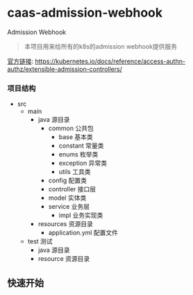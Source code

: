 # caas-admission-webhook

Admission Webhook

> 本项目用来给所有的k8s的admission webhook提供服务 

[官方链接](https://kubernetes.io/docs/reference/access-authn-authz/extensible-admission-controllers/):
https://kubernetes.io/docs/reference/access-authn-authz/extensible-admission-controllers/

### 项目结构

- src
  - main
    - java 源目录 
      - common 公共包
        - base 基本类
        - constant 常量类
        - enums 枚举类
        - exception 异常类
        - utils 工具类
      - config 配置类
      - controller 接口层
      - model 实体类
      - service 业务层
        - impl 业务实现类
    - resources 资源目录
      - application.yml 配置文件
  - test 测试
    - java 源目录
    - resource 资源目录

## 快速开始
